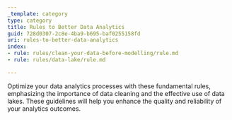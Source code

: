 ```yaml
---
_template: category
type: category
title: Rules to Better Data Analytics
guid: 728d0307-2c8e-4ba9-b695-baf0255158fd
uri: rules-to-better-data-analytics
index:
- rule: rules/clean-your-data-before-modelling/rule.md
- rule: rules/data-lake/rule.md

---
```


Optimize your data analytics processes with these fundamental rules, emphasizing the importance of data cleaning and the effective use of data lakes. These guidelines will help you enhance the quality and reliability of your analytics outcomes.

